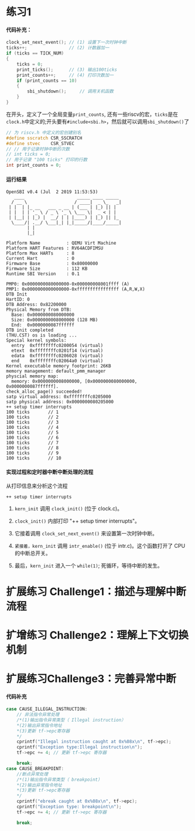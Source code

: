 # 练习1

#### 代码补充：
```cpp
clock_set_next_event(); // (1) 设置下一次时钟中断
ticks++;                // (2) 计数器加一
if (ticks == TICK_NUM) 
{
    ticks = 0;
    print_ticks();      // (3) 输出100ticks
    print_counts++;     // (4) 打印次数加一
    if (print_counts == 10)
    {
        sbi_shutdown();     // 调用关机函数
    }
}
```
在开头，定义了一个全局变量`print_counts`, 还有一些riscv的宏，`ticks`是在`clock.h`中定义的;开头要有`#include<sbi.h>`，然后就可以调用`sbi_shutdown()`了
```cpp
// 为 riscv.h 中定义的宏创建别名
#define sscratch CSR_SSCRATCH
#define stvec    CSR_STVEC
// // 用于记录时钟中断的次数
// int ticks = 0;
// 用于记录 "100 ticks" 打印的行数
int print_counts = 0;
```

#### 运行结果

```
OpenSBI v0.4 (Jul  2 2019 11:53:53)
   ____                    _____ ____ _____
  / __ \                  / ____|  _ \_   _|
 | |  | |_ __   ___ _ __ | (___ | |_) || |
 | |  | | '_ \ / _ \ '_ \ \___ \|  _ < | |
 | |__| | |_) |  __/ | | |____) | |_) || |_
  \____/| .__/ \___|_| |_|_____/|____/_____|
        | |
        |_|

Platform Name          : QEMU Virt Machine
Platform HART Features : RV64ACDFIMSU
Platform Max HARTs     : 8
Current Hart           : 0
Firmware Base          : 0x80000000
Firmware Size          : 112 KB
Runtime SBI Version    : 0.1

PMP0: 0x0000000080000000-0x000000008001ffff (A)
PMP1: 0x0000000000000000-0xffffffffffffffff (A,R,W,X)
DTB Init
HartID: 0
DTB Address: 0x82200000
Physical Memory from DTB:
  Base: 0x0000000080000000
  Size: 0x0000000008000000 (128 MB)
  End:  0x0000000087ffffff
DTB init completed
(THU.CST) os is loading ...
Special kernel symbols:
  entry  0xffffffffc0200054 (virtual)
  etext  0xffffffffc0201f14 (virtual)
  edata  0xffffffffc0206028 (virtual)
  end    0xffffffffc02064a0 (virtual)
Kernel executable memory footprint: 26KB
memory management: default_pmm_manager
physcial memory map:
  memory: 0x0000000008000000, [0x0000000080000000, 0x0000000087ffffff].
check_alloc_page() succeeded!
satp virtual address: 0xffffffffc0205000
satp physical address: 0x0000000080205000
++ setup timer interrupts
100 ticks       // 1
100 ticks       // 2
100 ticks       // 3
100 ticks       // 4
100 ticks       // 5
100 ticks       // 6
100 ticks       // 7
100 ticks       // 8
100 ticks       // 9
100 ticks       // 10
```
#### 实现过程和定时器中断中断处理的流程

从打印信息来分析这个流程
```
++ setup timer interrupts
```
1. `kern_init` 调用 `clock_init()` (位于 clock.c)。

2. `clock_init()` 内部打印 "++ setup timer interrupts"。

3. 它接着调用 `clock_set_next_event()` 来设置第一次时钟中断。

4. `紧接着，kern_init` 调用 `intr_enable()` (位于 intr.c)。这个函数打开了 CPU 的中断总开关。

5. 最后，`kern_init` 进入一个 `while(1)`; 死循环，等待中断的发生。


# 扩展练习 Challenge1：描述与理解中断流程

# 扩增练习 Challenge2：理解上下文切换机制

# 扩展练习Challenge3：完善异常中断

#### 代码补充
```cpp
case CAUSE_ILLEGAL_INSTRUCTION:
    // 非法指令异常处理
    /*(1)输出指令异常类型（ Illegal instruction）
    *(2)输出异常指令地址
    *(3)更新 tf->epc寄存器
    */
    cprintf("Illegal instruction caught at 0x%08x\n", tf->epc);
    cprintf("Exception type:Illegal instruction\n");
    tf->epc += 4; // 更新 tf->epc 寄存器

    break;
case CAUSE_BREAKPOINT:
    //断点异常处理
    /*(1)输出指令异常类型（ breakpoint）
    *(2)输出异常指令地址
    *(3)更新 tf->epc寄存器
    */
    cprintf("ebreak caught at 0x%08x\n", tf->epc);
    cprintf("Exception type: breakpoint\n");
    tf->epc += 4; // 更新 tf->epc 寄存器

    break;
```
